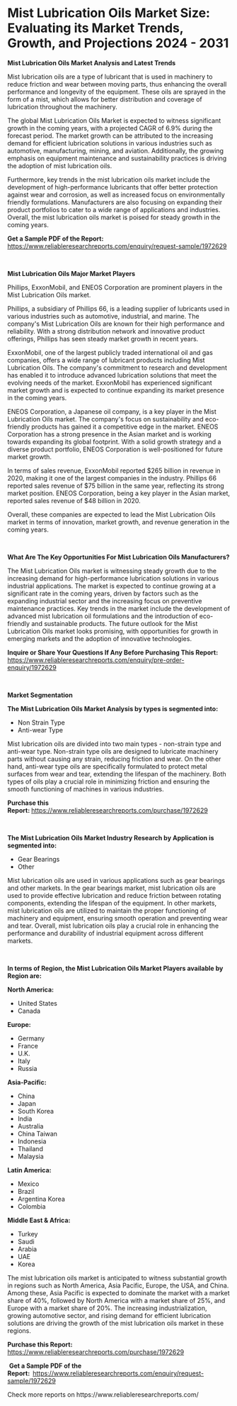 <p><h1>Mist Lubrication Oils Market Size: Evaluating its Market Trends, Growth, and Projections 2024 - 2031</h1></p><p><strong>Mist Lubrication Oils Market Analysis and Latest Trends</strong></p>
<p><p>Mist lubrication oils are a type of lubricant that is used in machinery to reduce friction and wear between moving parts, thus enhancing the overall performance and longevity of the equipment. These oils are sprayed in the form of a mist, which allows for better distribution and coverage of lubrication throughout the machinery.</p><p>The global Mist Lubrication Oils Market is expected to witness significant growth in the coming years, with a projected CAGR of 6.9% during the forecast period. The market growth can be attributed to the increasing demand for efficient lubrication solutions in various industries such as automotive, manufacturing, mining, and aviation. Additionally, the growing emphasis on equipment maintenance and sustainability practices is driving the adoption of mist lubrication oils.</p><p>Furthermore, key trends in the mist lubrication oils market include the development of high-performance lubricants that offer better protection against wear and corrosion, as well as increased focus on environmentally friendly formulations. Manufacturers are also focusing on expanding their product portfolios to cater to a wide range of applications and industries. Overall, the mist lubrication oils market is poised for steady growth in the coming years.</p></p>
<p><strong>Get a Sample PDF of the Report:&nbsp;</strong> <a href="https://www.reliableresearchreports.com/enquiry/request-sample/1972629">https://www.reliableresearchreports.com/enquiry/request-sample/1972629</a></p>
<p>&nbsp;</p>
<p><strong>Mist Lubrication Oils Major Market Players</strong></p>
<p><p>Phillips, ExxonMobil, and ENEOS Corporation are prominent players in the Mist Lubrication Oils market. </p><p>Phillips, a subsidiary of Phillips 66, is a leading supplier of lubricants used in various industries such as automotive, industrial, and marine. The company's Mist Lubrication Oils are known for their high performance and reliability. With a strong distribution network and innovative product offerings, Phillips has seen steady market growth in recent years. </p><p>ExxonMobil, one of the largest publicly traded international oil and gas companies, offers a wide range of lubricant products including Mist Lubrication Oils. The company's commitment to research and development has enabled it to introduce advanced lubrication solutions that meet the evolving needs of the market. ExxonMobil has experienced significant market growth and is expected to continue expanding its market presence in the coming years.</p><p>ENEOS Corporation, a Japanese oil company, is a key player in the Mist Lubrication Oils market. The company's focus on sustainability and eco-friendly products has gained it a competitive edge in the market. ENEOS Corporation has a strong presence in the Asian market and is working towards expanding its global footprint. With a solid growth strategy and a diverse product portfolio, ENEOS Corporation is well-positioned for future market growth.</p><p>In terms of sales revenue, ExxonMobil reported $265 billion in revenue in 2020, making it one of the largest companies in the industry. Phillips 66 reported sales revenue of $75 billion in the same year, reflecting its strong market position. ENEOS Corporation, being a key player in the Asian market, reported sales revenue of $48 billion in 2020. </p><p>Overall, these companies are expected to lead the Mist Lubrication Oils market in terms of innovation, market growth, and revenue generation in the coming years.</p></p>
<p>&nbsp;</p>
<p><strong>What Are The Key Opportunities For Mist Lubrication Oils Manufacturers?</strong></p>
<p><p>The Mist Lubrication Oils market is witnessing steady growth due to the increasing demand for high-performance lubrication solutions in various industrial applications. The market is expected to continue growing at a significant rate in the coming years, driven by factors such as the expanding industrial sector and the increasing focus on preventive maintenance practices. Key trends in the market include the development of advanced mist lubrication oil formulations and the introduction of eco-friendly and sustainable products. The future outlook for the Mist Lubrication Oils market looks promising, with opportunities for growth in emerging markets and the adoption of innovative technologies.</p></p>
<p><strong>Inquire or Share Your Questions If Any Before Purchasing This Report:</strong> <a href="https://www.reliableresearchreports.com/enquiry/pre-order-enquiry/1972629">https://www.reliableresearchreports.com/enquiry/pre-order-enquiry/1972629</a></p>
<p>&nbsp;</p>
<p><strong>Market Segmentation</strong></p>
<p><strong>The Mist Lubrication Oils Market Analysis by types is segmented into:</strong></p>
<p><ul><li>Non Strain Type</li><li>Anti-wear Type</li></ul></p>
<p><p>Mist lubrication oils are divided into two main types - non-strain type and anti-wear type. Non-strain type oils are designed to lubricate machinery parts without causing any strain, reducing friction and wear. On the other hand, anti-wear type oils are specifically formulated to protect metal surfaces from wear and tear, extending the lifespan of the machinery. Both types of oils play a crucial role in minimizing friction and ensuring the smooth functioning of machines in various industries.</p></p>
<p><strong>Purchase this Report:&nbsp;</strong><a href="https://www.reliableresearchreports.com/purchase/1972629">https://www.reliableresearchreports.com/purchase/1972629</a></p>
<p>&nbsp;</p>
<p><strong>The Mist Lubrication Oils Market Industry Research by Application is segmented into:</strong></p>
<p><ul><li>Gear Bearings</li><li>Other</li></ul></p>
<p><p>Mist lubrication oils are used in various applications such as gear bearings and other markets. In the gear bearings market, mist lubrication oils are used to provide effective lubrication and reduce friction between rotating components, extending the lifespan of the equipment. In other markets, mist lubrication oils are utilized to maintain the proper functioning of machinery and equipment, ensuring smooth operation and preventing wear and tear. Overall, mist lubrication oils play a crucial role in enhancing the performance and durability of industrial equipment across different markets.</p></p>
<p>&nbsp;</p>
<p><strong>In terms of Region, the Mist Lubrication Oils Market Players available by Region are:</strong></p>
<p>
    <p> <strong> North America: </strong>
        <ul>
            <li>United States</li>
            <li>Canada</li>
        </ul>
        </p> 
    <p> <strong> Europe: </strong>
        <ul>
            <li>Germany</li>
            <li>France</li>
            <li>U.K.</li>
            <li>Italy</li>
            <li>Russia</li>
        </ul>
        </p> 
    <p> <strong> Asia-Pacific: </strong>
        <ul>
            <li>China</li>
            <li>Japan</li>
            <li>South Korea</li>
            <li>India</li>
            <li>Australia</li>
            <li>China Taiwan</li>
            <li>Indonesia</li>
            <li>Thailand</li>
            <li>Malaysia</li>
        </ul>
        </p> 
    <p> <strong> Latin America: </strong>
        <ul>
            <li>Mexico</li>
            <li>Brazil</li>
            <li>Argentina Korea</li>
            <li>Colombia</li>
        </ul>
        </p> 
    <p> <strong> Middle East & Africa: </strong>
        <ul>
            <li>Turkey</li>
            <li>Saudi</li>
            <li>Arabia</li>
            <li>UAE</li>
            <li>Korea</li>
        </ul>
    </p>
    </p>
<p><p>The mist lubrication oils market is anticipated to witness substantial growth in regions such as North America, Asia Pacific, Europe, the USA, and China. Among these, Asia Pacific is expected to dominate the market with a market share of 40%, followed by North America with a market share of 25%, and Europe with a market share of 20%. The increasing industrialization, growing automotive sector, and rising demand for efficient lubrication solutions are driving the growth of the mist lubrication oils market in these regions.</p></p>
<p><strong>Purchase this Report: </strong><a href="https://www.reliableresearchreports.com/purchase/1972629">https://www.reliableresearchreports.com/purchase/1972629</a></p>
<p>&nbsp;<strong>Get a Sample PDF of the Report:&nbsp;&nbsp;</strong><a href="https://www.reliableresearchreports.com/enquiry/request-sample/1972629">https://www.reliableresearchreports.com/enquiry/request-sample/1972629</a></p>
<p><strong></strong></p>
<p>Check more reports on https://www.reliableresearchreports.com/</p>